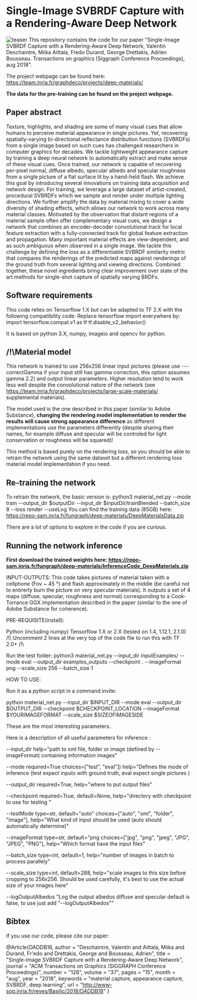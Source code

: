 # Single-Image SVBRDF Capture with a Rendering-Aware Deep Network
![teaser](https://team.inria.fr/graphdeco/files/2018/08/teaser_v0.png)
This repository contains the code for our paper "Single-Image SVBRDF Capture with a Rendering-Aware Deep Network, Valentin Deschaintre, Miika Aittala, Fredo Durand, George Drettakis, Adrien Bousseau. Transactions on graphics (Siggraph Conference Proceedings),  aug 2018".

The project webpage can be found here: https://team.inria.fr/graphdeco/projects/deep-materials/

**The data for the pre-training can be found on the project webpage.**

## Paper abstract

Texture, highlights, and shading are some of many visual cues that allow humans to perceive material appearance in single pictures. Yet, recovering spatially-varying bi-directional reflectance distribution functions (SVBRDFs) from a single image based on such cues has challenged researchers in computer graphics for decades.
We tackle lightweight appearance capture by training a deep neural network to automatically extract and make sense of these visual cues. Once trained, our network is capable of recovering per-pixel normal, diffuse albedo, specular albedo and specular roughness from a single picture of a flat surface lit by a hand-held flash. We achieve this goal by introducing several innovations on training data acquisition and network design.
For training, we leverage a large dataset of artist-created, procedural SVBRDFs which we sample and render under multiple lighting directions. We further amplify the data by material mixing to cover a wide diversity of shading effects, which allows our network to work across many material classes. Motivated by the observation that distant regions of a material sample often offer complementary visual cues, we design a network that combines an encoder-decoder convolutional track for local feature extraction with a fully-connected track for global feature extraction and propagation.
Many important material effects are view-dependent, and as such ambiguous when observed in a single image. We tackle this challenge by defining the loss as a differentiable SVBRDF similarity metric that compares the renderings of the predicted maps against renderings of the ground truth from several lighting and viewing directions. Combined together, these novel ingredients bring clear improvement over state of the art methods for single-shot capture of spatially varying BRDFs.

## Software requirements
This code relies on Tensorflow 1.X but can be adapted to TF 2.X with the following compatibility code:
Replace tensorflow import everywhere by:
import tensorflow.compat.v1 as tf
tf.disable_v2_behavior()

It is based on python 3.X, numpy, imageio and opencv for python.

## /!\Material model
This network is trained to use 256x256 linear input pictures (please use ---correctGamma if your input still has gamma correction, this option assumes gamma 2.2) and output linear parameters. Higher resolution tend to work less well despite the convolutional nature of the network (see https://team.inria.fr/graphdeco/projects/large-scale-materials/ supplemental materials). 

The model used is the one described in this paper (similar to Adobe Substance), **changing the rendering model implementation to render the results will cause strong appearance difference** as different implementations use the parameters differently (despite sharing their names, for example diffuse and specular will be controled for light conservation or roughness will be squared)! 

This method is based purely on the rendering loss, so you should be able to retrain the network using the same dataset but a different rendering loss material model implementation if you need.

## Re-training the network
To retrain the network, the basic version is: python3 material_net.py --mode train --output_dir $outputDir --input_dir $inputDir/trainBlended --batch_size 8 --loss render --useLog
You can find the training data (85GB) here: https://repo-sam.inria.fr/fungraph/deep-materials/DeepMaterialsData.zip

There are a lot of options to explore in the code if you are curious.

## Running the network inference
**First download the trained weights here: https://repo-sam.inria.fr/fungraph/deep-materials/InferenceCode_DeepMaterials.zip**

INPUT-OUTPUTS:
This code takes pictures of material taken with a cellphone (Fov ~ 45 °) and flash approximately in the middle (be careful not to entirerly burn the picture on very specular materials).
It outputs a set of 4 maps (diffuse, specular, roughness and normal) corresponding to a Cook-Torrance GGX implementation described in the paper (similar to the one of Adobe Substance for coherence).

PRE-REQUISITE(install):

Python (including numpy)
Tensorflow 1.X or 2.X (tested on 1.4, 1.12.1, 2.1.0)
/!\ Uncomment 2 lines at the very top of the code file to run this with TF 2.0+ /!\

Run the test folder:
python3 material_net.py --input_dir inputExamples/ --mode eval --output_dir examples_outputs --checkpoint . --imageFormat png --scale_size 256 --batch_size 1

HOW TO USE:

Run it as a python script in a command invite:

python material_net.py --input_dir $INPUT_DIR --mode eval --output_dir $OUTPUT_DIR --checkpoint $CHECKPOINT_LOCATION --imageFormat $YOURIMAGEFORMAT --scale_size $SIZEOFIMAGESIDE

These are the most interesting parameters. 


Here is a description of all useful parameters for inference :

--input_dir	help="path to xml file, folder or image (defined by --imageFormat) containing information images"

--mode	 required=True  choices=["test", "eval"])   help="Defines the mode of inference (test expect inputs with ground truth, eval expect single pictures )

--output_dir	 required=True, help="where to put output files"

--checkpoint	 required=True, default=None, help="directory with checkpoint to use for testing "

--testMode	 type=str, default="auto"	 choices=["auto", "xml", "folder", "image"], help="What kind of input should be used (auto should automatically determine)"

--imageFormat	 type=str, default="png	 choices=["jpg", "png", "jpeg", "JPG", "JPEG", "PNG"], help="Which format have the input files"

--batch_size	 type=int, default=1, help="number of images in batch to process parallely"

--scale_size	 type=int, default=288, help="scale images to this size before cropping to 256x256. Should be used carefully, it's best to use the actual size of your images here"

--logOutputAlbedos	"Log the output albedos diffuse and specular default is false, to use just add "--logOutputAlbedos""

## Bibtex
If you use our code, please cite our paper:

@Article{DADDB18,
  author       = "Deschaintre, Valentin and Aittala, Miika and Durand, Fr\'edo and Drettakis, George and Bousseau, Adrien",
  title        = "Single-Image SVBRDF Capture with a Rendering-Aware Deep Network",
  journal      = "ACM Transactions on Graphics (SIGGRAPH Conference Proceedings)",
  number       = "128",
  volume       = "37",
  pages        = "15",
  month        = "aug",
  year         = "2018",
  keywords     = "material capture, appearance capture, SVBRDF, deep learning",
  url          = "http://www-sop.inria.fr/reves/Basilic/2018/DADDB18"
}


